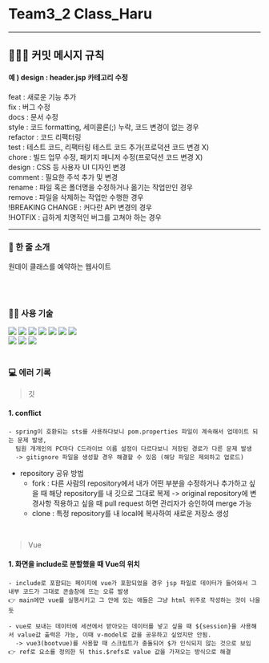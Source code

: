 # Team3_2 Class_Haru

<hr>

## 🙋🏻‍♂️ 커밋 메시지 규칙
#### 예 ) design : header.jsp 카테고리 수정
feat : 새로운 기능 추가<br>
fix : 버그 수정<br>
docs : 문서 수정<br>
style : 코드 formatting, 세미콜론(;) 누락, 코드 변경이 없는 경우<br>
refactor : 코드 리팩터링<br>
test : 테스트 코드, 리팩터링 테스트 코드 추가(프로덕션 코드 변경 X)<br>
chore : 빌드 업무 수정, 패키지 매니저 수정(프로덕션 코드 변경 X)<br>
design : CSS 등 사용자 UI 디자인 변경<br>
comment : 필요한 주석 추가 및 변경<br>
rename : 파일 혹은 폴더명을 수정하거나 옮기는 작업만인 경우<br>
remove : 파일을 삭제하는 작업만 수행한 경우<br>
!BREAKING CHANGE : 커다란 API 변경의 경우<br>
!HOTFIX : 급하게 치명적인 버그를 고쳐야 하는 경우<br>
<hr>

<h3> 🌱 한 줄 소개 </h3>
원데이 클래스를 예약하는 웹사이트

<br><br>

<h3> 👩‍💻 사용 기술 </h3>
<div>
  <img src="https://img.shields.io/badge/Java-007396?style=for-the-badge&logo=Java&logoColor=white" />
  <img src="https://img.shields.io/badge/HTML5-E34F26?style=for-the-badge&logo=HTML5&logoColor=white" />
  <img src="https://img.shields.io/badge/CSS3-1572B6?style=for-the-badge&logo=CSS3&logoColor=white" />
  <img src="https://img.shields.io/badge/bootstrap-7952B3?style=for-the-badge&logo=bootstrap&logoColor=white">
  <img src="https://img.shields.io/badge/javascript-F7DF1E?style=for-the-badge&logo=javascript&logoColor=black">
  <img src="https://img.shields.io/badge/jquery-0769AD?style=for-the-badge&logo=jquery&logoColor=white">
  <img src="https://img.shields.io/badge/Oracle-F80000?style=for-the-badge&logo=Oracle&logoColor=white"/> 
  
  </br>
  
  <img src="https://img.shields.io/badge/Github-181717?style=for-the-badge&logo=github&logoColor=white"/>
  <img src="https://img.shields.io/badge/Eclipse IDE-2C2255?style=for-the-badge&logo=Eclipse IDE&logoColor=white"/> 
  <img src="https://img.shields.io/badge/apache tomcat-F8DC75?style=for-the-badge&logo=apachetomcat&logoColor=white">
</div>

<br>

<h3> 💻 에러 기록 </h3>

> 깃

  #### 1. conflict 
  
    - spring이 호환되는 sts를 사용하다보니 pom.properties 파일이 계속해서 업데이트 되는 문제 발생, 
      팀원 개개인의 PC마다 C드라이브 이름 설정이 다르다보니 저장된 경로가 다른 문제 발생 
      -> gitignore 파일을 생성할 경우 해결할 수 있음 (해당 파일은 제외하고 업로드)

  * repository 공유 방법
    - fork : 다른 사람의 repository에서 내가 어떤 부분을 수정하거나 추가하고 싶을 때 해당 repository를 내 깃으로 그대로 복제
      -> original repository에 변경사항 적용하고 싶을 때 pull request 하면 관리자가 승인하여 merge 가능
    - clone : 특정 repository를 내 local에 복사하여 새로운 저장소 생성

<br>

> Vue

  #### 1. 화면을 include로 분할했을 때 Vue의 위치

    - include로 포함되는 페이지에 vue가 포함되었을 경우 jsp 파일로 데이터가 들어와서 그 내부 코드가 그대로 콘솔창에 뜨는 오류 발생
    👉 main에만 vue를 실행시키고 그 안에 있는 애들은 그냥 html 위주로 작성하는 것이 나을 듯

    - vue로 보내는 데이터에 세션에서 받아오는 데이터를 넣고 싶을 때 ${session}을 사용해서 value값 출력은 가능, 이때 v-model로 값을 공유하고 싶었지만 안됨. 
      -> vue3(bootvue)를 사용할 때 스크립트가 충돌되어 $가 인식되지 않는 것으로 보임
    👉 ref로 요소를 정의한 뒤 this.$refs로 value 값을 가져오는 방식으로 해결
